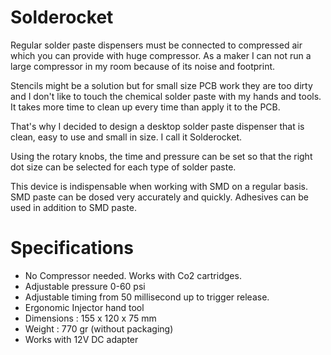 # Solderocket
Regular solder paste dispensers must be connected to compressed air which you can provide with huge compressor. As a maker I can not run a large compressor in my room because of its noise and footprint.

Stencils might be a solution but for small size PCB work they are too dirty and I don't like to touch the chemical solder paste with my hands and tools. It takes more time to clean up every time than apply it to the PCB.

That's why I decided to design a desktop solder paste dispenser that is clean, easy to use and small in size. I call it Solderocket.

Using the rotary knobs, the time and pressure can be set so that the right dot size can be selected for each type of solder paste.

This device is indispensable when working with SMD on a regular basis. SMD paste can be dosed very accurately and quickly. Adhesives can be used in addition to SMD paste.

# Specifications
* No Compressor needed. Works with Co2 cartridges.
* Adjustable pressure 0-60 psi 
* Adjustable timing from 50 millisecond up to trigger release.
* Ergonomic Injector hand tool
* Dimensions : 155 x 120 x 75 mm
* Weight : 770 gr  (without packaging)
* Works with 12V DC adapter
